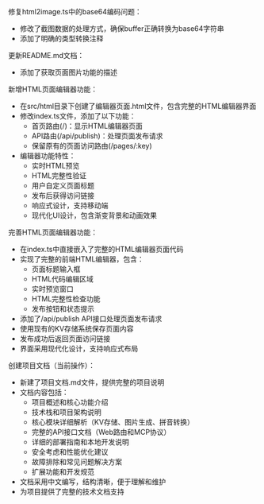 

修复html2image.ts中的base64编码问题：
- 修改了截图数据的处理方式，确保buffer正确转换为base64字符串
- 添加了明确的类型转换注释

更新README.md文档：
- 添加了获取页面图片功能的描述

新增HTML页面编辑器功能：
- 在src/html目录下创建了编辑器页面.html文件，包含完整的HTML编辑器界面
- 修改index.ts文件，添加了以下功能：
  - 首页路由(/)：显示HTML编辑器页面
  - API路由(/api/publish)：处理页面发布请求
  - 保留原有的页面访问路由(/pages/:key)
- 编辑器功能特性：
  - 实时HTML预览
  - HTML完整性验证
  - 用户自定义页面标题
  - 发布后获得访问链接
  - 响应式设计，支持移动端
  - 现代化UI设计，包含渐变背景和动画效果

完善HTML页面编辑器功能：
- 在index.ts中直接嵌入了完整的HTML编辑器页面代码
- 实现了完整的前端HTML编辑器，包含：
  - 页面标题输入框
  - HTML代码编辑区域
  - 实时预览窗口
  - HTML完整性检查功能
  - 发布按钮和状态提示
- 添加了/api/publish API接口处理页面发布请求
- 使用现有的KV存储系统保存页面内容
- 发布成功后返回页面访问链接
- 界面采用现代化设计，支持响应式布局

创建项目文档（当前操作）：
- 新建了项目文档.md文件，提供完整的项目说明
- 文档内容包括：
  - 项目概述和核心功能介绍
  - 技术栈和项目架构说明
  - 核心模块详细解析（KV存储、图片生成、拼音转换）
  - 完整的API接口文档（Web路由和MCP协议）
  - 详细的部署指南和本地开发说明
  - 安全考虑和性能优化建议
  - 故障排除和常见问题解决方案
  - 扩展功能和开发规范
- 文档采用中文编写，结构清晰，便于理解和维护
- 为项目提供了完整的技术文档支持
